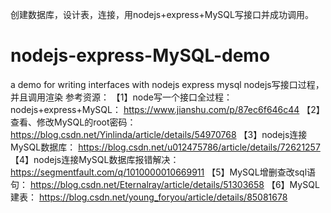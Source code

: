创建数据库，设计表，连接，用nodejs+express+MySQL写接口并成功调用。
# nodejs-express-MySQL-demo
a demo for writing interfaces with nodejs express mysql
nodejs写接口过程，并且调用渲染
参考资源：
【1】node写一个接口全过程：nodejs+express+MySQL：
https://www.jianshu.com/p/87ec6f646c44
【2】查看、修改MySQL的root密码：
https://blog.csdn.net/Yinlinda/article/details/54970768
【3】nodejs连接MySQL数据库：
https://blog.csdn.net/u012475786/article/details/72621257
【4】nodejs连接MySQL数据库报错解决：
https://segmentfault.com/q/1010000010669911
【5】MySQL增删查改sql语句：
https://blog.csdn.net/Eternalray/article/details/51303658
【6】MySQL建表：
https://blog.csdn.net/young_foryou/article/details/85081678
